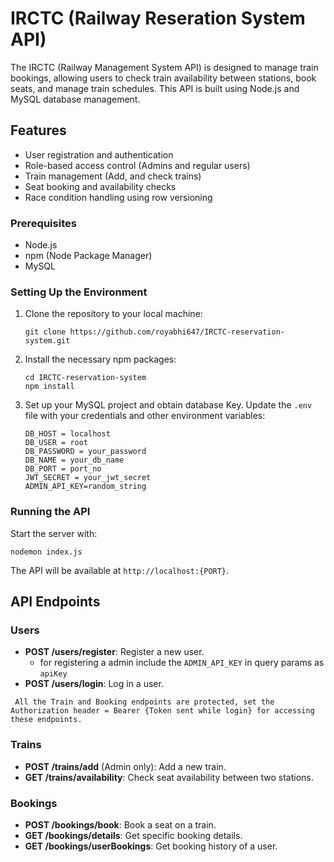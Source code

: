 # IRCTC (Railway Reseration System API)

The IRCTC (Railway Management System API) is designed to manage train bookings, allowing users to check train availability between stations, book seats, and manage train schedules. This API is built using Node.js and MySQL database management.

## Features

- User registration and authentication
- Role-based access control (Admins and regular users)
- Train management (Add, and check trains)
- Seat booking and availability checks
- Race condition handling using row versioning

### Prerequisites

- Node.js
- npm (Node Package Manager)
- MySQL

### Setting Up the Environment

1. Clone the repository to your local machine:

   ```
   git clone https://github.com/royabhi647/IRCTC-reservation-system.git
   ```

2. Install the necessary npm packages:

   ```
   cd IRCTC-reservation-system
   npm install
   ```

3. Set up your MySQL project and obtain database Key. Update the `.env` file with your credentials and other environment variables:

   ```
   DB_HOST = localhost
   DB_USER = root
   DB_PASSWORD = your_password
   DB_NAME = your_db_name
   DB_PORT = port_no
   JWT_SECRET = your_jwt_secret
   ADMIN_API_KEY=random_string
   ```

### Running the API

Start the server with:

```
nodemon index.js
```

The API will be available at `http://localhost:{PORT}`.

## API Endpoints

### Users

- **POST /users/register**: Register a new user.
  - for registering a admin include the `ADMIN_API_KEY` in query params as `apiKey`
- **POST /users/login**: Log in a user.

` All the Train and Booking endpoints are protected, set the Authorization header = Bearer {Token sent while login} for accessing these endpoints.`

### Trains

- **POST /trains/add** (Admin only): Add a new train.
- **GET /trains/availability**: Check seat availability between two stations.

### Bookings

- **POST /bookings/book**: Book a seat on a train.
- **GET /bookings/details**: Get specific booking details.
- **GET /bookings/userBookings**: Get booking history of a user.
